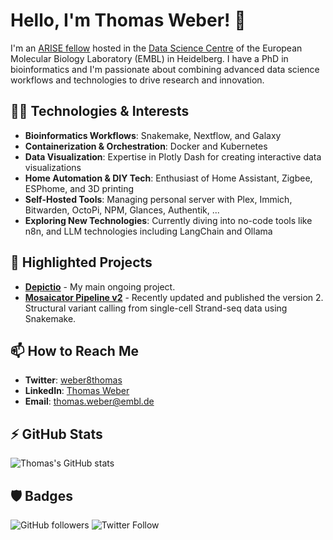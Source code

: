 # Hello, I'm Thomas Weber! 👋

I'm an [ARISE fellow](https://www.embl.org/about/info/arise/) hosted in the [Data Science Centre](https://www.embl.org/about/programme/data-sciences-plans/) of the European Molecular Biology Laboratory (EMBL) in Heidelberg. I have a PhD in bioinformatics and I'm passionate about combining advanced data science workflows and technologies to drive research and innovation.

## 👨‍💻 Technologies & Interests

- **Bioinformatics Workflows**: Snakemake, Nextflow, and Galaxy
- **Containerization & Orchestration**: Docker and Kubernetes
- **Data Visualization**: Expertise in Plotly Dash for creating interactive data visualizations
- **Home Automation & DIY Tech**: Enthusiast of Home Assistant, Zigbee, ESPhome, and 3D printing
- **Self-Hosted Tools**: Managing personal server with Plex, Immich, Bitwarden, OctoPi, NPM, Glances, Authentik, ...
- **Exploring New Technologies**: Currently diving into no-code tools like n8n, and LLM technologies including LangChain and Ollama

## 🌟 Highlighted Projects

- **[Depictio](https://github.com/weber8thomas/depictio)** - My main ongoing project.
- **[Mosaicator Pipeline v2](https://github.com/friendsofstrandseq/mosaicatcher-pipeline)** - Recently updated and published the version 2. Structural variant calling from single-cell Strand-seq data using Snakemake. 

## 📫 How to Reach Me

- **Twitter**: [weber8thomas](https://twitter.com/weber8thomas)
- **LinkedIn**: [Thomas Weber](https://www.linkedin.com/in/weber-thomas/)
- **Email**: [thomas.weber@embl.de](mailto:thomas.weber@embl.de)

## ⚡ GitHub Stats

![Thomas's GitHub stats](https://github-readme-stats.vercel.app/api?username=weber8thomas&show_icons=true)

## 🛡️ Badges

![GitHub followers](https://img.shields.io/github/followers/weber8thomas?style=social)
![Twitter Follow](https://img.shields.io/twitter/follow/weber8thomas?style=social)

